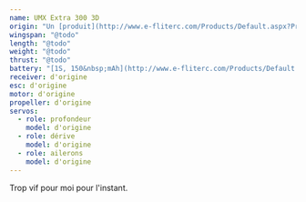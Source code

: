 ```yaml
---
name: UMX Extra 300 3D
origin: "Un [produit](http://www.e-fliterc.com/Products/Default.aspx?ProdID=EFLU1080) E-Flite"
wingspan: "@todo"
length: "@todo"
weight: "@todo"
thrust: "@todo"
battery: "[1S, 150&nbsp;mAh](http://www.e-fliterc.com/Products/Default.aspx?ProdID=EFLB1501S)"
receiver: d'origine
esc: d'origine
motor: d'origine
propeller: d'origine
servos:
  - role: profondeur
    model: d'origine
  - role: dérive
    model: d'origine
  - role: ailerons
    model: d'origine
---
```

Trop vif pour moi pour l'instant.
